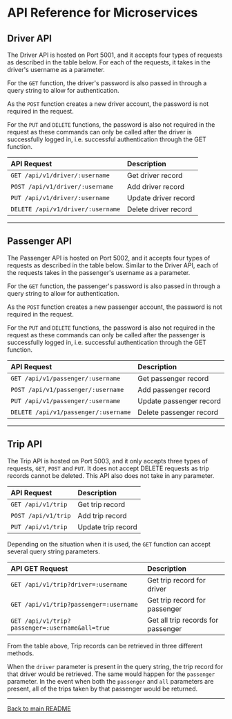 # API Reference for Microservices

## **Driver API**
The Driver API is hosted on Port 5001, and it accepts four types of requests as described in the table below. For each of the requests, it takes in the driver's username as a parameter.

For the ```GET``` function, the driver's password is also passed in through a query string to allow for authentication.

As the ```POST``` function creates a new driver account, the password is not required in the request.

For the ```PUT``` and ```DELETE``` functions, the password is also not required in the request as these commands can only be called after the driver is successfully logged in, i.e. successful authentication through the GET function.


| API Request                           | Description          |
|:--------------------------------------|:---------------------|
| ```GET /api/v1/driver/:username```    | Get driver record    |
| ```POST /api/v1/driver/:username```   | Add driver record    |
| ```PUT /api/v1/driver/:username```    | Update driver record |
| ```DELETE /api/v1/driver/:username``` | Delete driver record |

---
## **Passenger API**
The Passenger API is hosted on Port 5002, and it accepts four types of requests as described in the table below. Similar to the Driver API, each of the requests takes in the passenger's username as a parameter.

For the ```GET``` function, the passenger's password is also passed in through a query string to allow for authentication.

As the ```POST``` function creates a new passenger account, the password is not required in the request.

For the ```PUT``` and ```DELETE``` functions, the password is also not required in the request as these commands can only be called after the passenger is successfully logged in, i.e. successful authentication through the GET function.

| API Request                              | Description             |
|:-----------------------------------------|:------------------------|
| ```GET /api/v1/passenger/:username```    | Get passenger record    |
| ```POST /api/v1/passenger/:username```   | Add passenger record    |
| ```PUT /api/v1/passenger/:username```    | Update passenger record |
| ```DELETE /api/v1/passenger/:username``` | Delete passenger record |

---
## **Trip API**
The Trip API is hosted on Port 5003, and it only accepts three types of requests, ```GET```, ```POST``` and ```PUT```. It does not accept DELETE requests as trip records cannot be deleted. This API also does not take in any parameter.

| API Request               | Description        |
|:--------------------------|:-------------------|
| ```GET /api/v1/trip```    | Get trip record    |
| ```POST /api/v1/trip```   | Add trip record    |
| ```PUT /api/v1/trip```    | Update trip record |

Depending on the situation when it is used, the ```GET``` function can accept several query string parameters.

| API GET Request                                     | Description                        |
|:----------------------------------------------------|:-----------------------------------|
| ```GET /api/v1/trip?driver=:username```             | Get trip record for driver         |
| ```GET /api/v1/trip?passenger=:username```          | Get trip record for passenger      |
| ```GET /api/v1/trip?passenger=:username&all=true``` | Get all trip records for passenger |

From the table above, Trip records can be retrieved in three different methods.

When the ```driver``` parameter is present in the query string, the trip record for that driver would be retrieved. The same would happen for the ```passenger``` parameter. In the event when both the ```passenger``` and ```all``` parameters are present, all of the trips taken by that passenger would be returned.

---
[Back to main README](./README.md)